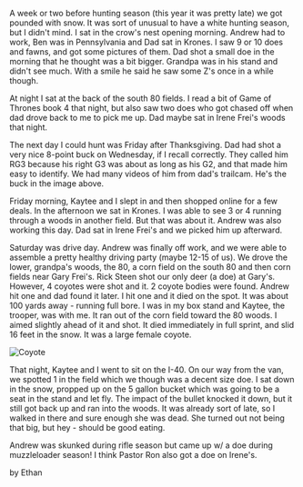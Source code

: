 A week or two before hunting season (this year it was pretty late) we got pounded with snow.  It was sort of unusual to have a white hunting season, but I didn't mind.  I sat in the crow's nest opening morning. Andrew had to work, Ben was in Pennsylvania and Dad sat in Krones.  I saw 9 or 10 does and fawns, and got some pictures of them. Dad shot a small doe in the morning that he thought was a bit bigger. Grandpa was in his stand and didn't see much.  With a smile he said he saw some Z's once in a while though.

At night I sat at the back of the south 80 fields.  I read a bit of Game of Thrones book 4 that night, but also saw two does who got chased off when dad drove back to me to pick me up. Dad maybe sat in Irene Frei's woods that night.

The next day I could hunt was Friday after Thanksgiving.  Dad had shot a very nice 8-point buck on Wednesday, if I recall correctly. They called him RG3 because his right G3 was about as long as his G2, and that made him easy to identify.  We had many videos of him from dad's trailcam.   He's the buck in the image above.

Friday morning, Kaytee and I slept in and then shopped online for a few deals. In the afternoon we sat in Krones. I was able to see 3 or 4 running through a woods in another field. But that was about it. Andrew was also working this day.  Dad sat in Irene Frei's and we picked him up afterward.

Saturday was drive day.  Andrew was finally off work, and we were able to assemble a pretty healthy driving party (maybe 12-15 of us).  We drove the lower, grandpa's woods, the 80, a corn field on the south 80 and then corn fields near Gary Frei's.  Rick Steen shot our only deer (a doe) at Gary's. However, 4 coyotes were shot and it.  2 coyote bodies were found.  Andrew hit one and dad found it later.  I hit one and it died on the spot.  It was about 100 yards away - running full bore.  I was in my box stand and Kaytee, the trooper, was with me. It ran out of the corn field toward the 80 woods.  I aimed slightly ahead of it and shot.  It died immediately in full sprint, and slid 16 feet in the snow.  It was a large female coyote. 

![Coyote](/content/images/2014/12/20141129_124529.jpg)

That night, Kaytee and I went to sit on the I-40.  On our way from the van, we spotted 1 in the field which we though was a decent size doe. I sat down in the snow, propped up on the 5 gallon bucket which was going to be a seat in the stand and let fly.  The impact of the bullet knocked it down, but it still got back up and ran into the woods. It was already sort of late, so I walked in there and sure enough she was dead.  She turned out not being that big, but hey - should be good eating. 

Andrew was skunked during rifle season but came up w/ a doe during muzzleloader season!  I think Pastor Ron also got a doe on Irene's.

by Ethan

